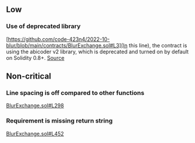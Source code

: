 ## Low

### Use of deprecated library

[https://github.com/code-423n4/2022-10-blur/blob/main/contracts/BlurExchange.sol#L3](In this line), the contract is using the abicoder v2 library, which is deprecated and turned on by default on Solidity 0.8+. [Source](https://twitter.com/solidity_lang/status/1339280545675681798)

## Non-critical

### Line spacing is off compared to other functions

[BlurExchange.sol#L298](https://github.com/code-423n4/2022-10-blur/blob/main/contracts/BlurExchange.sol#L298)

### Requirement is missing return string

[BlurExchange.sol#L452](https://github.com/code-423n4/2022-10-blur/blob/main/contracts/BlurExchange.sol#L452)